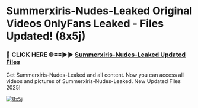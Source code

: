 # Summerxiris-Nudes-Leaked Original Videos 0nlyFans Leaked - Files Updated! (8x5j)

<h3>🔴 CLICK HERE 🌐==►► <a href="https://tinyurl.com/yc6ubb5a" rel="nofollow">Summerxiris-Nudes-Leaked Updated Files</a></h3>

Get Summerxiris-Nudes-Leaked and all content. Now you can access all videos and pictures of Summerxiris-Nudes-Leaked. New Updated Files 2025!

[![8x5j](https://i.imgur.com/7eu0CRL.gif)](https://tinyurl.com/yc6ubb5a)
